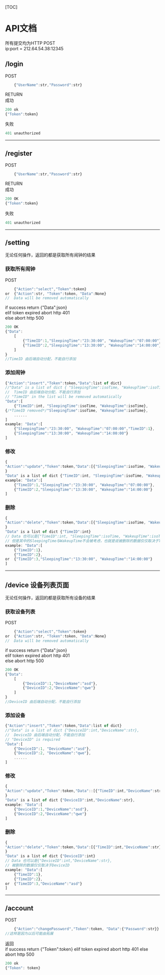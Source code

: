 [TOC]
# API文档

所有提交均为HTTP POST  
ip:port = 212.64.54.38:12345  

## /login
POST  
```javascript
    {"UserName":str,"Password":str}
```
RETURN  
成功  
```javascript
200 ok 
{"Token":token}
```
失败  
```javascript
401 unauthorized
```

---------------

## /register
POST  
```javascript
    {"UserName":str,"Password":str}
```
RETURN  
成功  
```javascript
200 OK
{"Token":token}
```
失败  
```javascript
401 unauthorized
```

---------------

## /setting

无论任何操作，返回的都是获取所有闹钟的结果  

### 获取所有闹钟

POST  
```javascript
    {"Action":"select","Token":token}
or  {"Action":str, "Token":token, "Data":None}
//  Data will be removed automatically
```
if success return {"Data":json}  
elif token expired abort http 401  
else abort http 500  
```javascript
200 OK
{"Data":
    [
        {"TimeID":1,"SleepingTime":"23:30:00", "WakeupTime":"07:00:00"},
        {"TimeID":2,"SleepingTime":"13:30:00", "WakeupTime":"14:00:00"}
    ]
}
//TimeID 由后端自动分配，不能自行添加
```
### 添加闹钟

```javascript
{"Action":"insert","Token":token,"Data":list of dict}
//"Data" is a list of dict { "SleepingTime":isoTime, "WakeupTime":isoTime}
//  TimeID 由后端自动分配，不能自行添加
// "TimeID" in the list will be removed automatically
"Data":[
    {"TimeID":int, "SleepingTime":isoTime, "WakeupTime":isoTime},
{/*TimeID removed*/"SleepingTime":isoTime, "WakeupTime":isoTime},
    ......
]
example: "Data":[
    {"SleepingTime":"23:30:00", "WakeupTime":"07:00:00","TimeID":1},
    {"SleepingTime":"13:30:00", "WakeupTime":"14:00:00"}
]
```
### 修改
```javascript
{
"Action":"update","Token":token,"Data":[{"SleepingTime":isoTime, "WakeupTime":isoTime}]
}
"Data" is a list of dict {"TimeID":int, "SleepingTime":isoTime, "WakeupTime":isoTime}
example: "Data":[
    {"TimeID":1,"SleepingTime":"23:30:00", "WakeupTime":"07:00:00"},
    {"TimeID":2,"SleepingTime":"13:30:00", "WakeupTime":"14:00:00"}
]
```
### 删除
```javascript
{
"Action":"delete","Token":token,"Data":[{"SleepingTime":isoTime, "WakeupTime":isoTime}]
}
"Data" is a list of dict {"TimeID":int}
// Data 也可以是{"TimeID":int, "SleepingTime":isoTime, "WakeupTime":isoTime}
// 但是其中的SleepingTime与WakeupTime不会被考虑，也就是说被删除的数据仅仅取决于TimeID
example: "Data":[
    {"TimeID":1},
    {"TimeID":2},
or  {"TimeID":3,"SleepingTime":"13:30:00", "WakeupTime":"14:00:00"}
]
```

---------------

## /device 设备列表页面

无论任何操作，返回的都是获取所有设备的结果  

### 获取设备列表
POST  
```javascript
    {"Action":"select","Token":token}
or  {"Action":str, "Token":token, "Data":None}
//  Data will be removed automatically
```
if success return {"Data":json}  
elif token expired abort http 401  
else abort http 500  
```javascript
200 OK
{"Data":
    [
        {"DeviceID":1,"DeviceName":"asd"},
        {"DeviceID":2,"DeviceName":"qwe"}
    ]
}
//DeviceID 由后端自动分配，不能自行添加
```
### 添加设备

```javascript
{"Action":"insert","Token":token,"Data":list of dict}
//"Data" is a list of dict {"DeviceID":int,"DeviceName":str},
//  DeviceID 由后端自动分配，不能自行添加
// "DeviceID" is required
"Data":[
    {"DeviceID":1, "DeviceName":"asd"},
    {"DeviceID":2, "DeviceName":"qwe"},
    ......
]
```

### 修改
```javascript
{
"Action":"update","Token":token,"Data"::[{"TimeID":int,"DeviceName":str}]
}
"Data" is a list of dict {"DeviceID":int,"DeviceName":str},
example: "Data":[
    {"DeviceID":1,"DeviceName":"asd"},
    {"DeviceID":2,"DeviceName":"qwe"}
]
```
### 删除
```javascript
{
"Action":"delete","Token":token,"Data":[{"TimeID":int,"DeviceName":str}]
}
"Data" is a list of dict {"DeviceID":int}
// Data 也可以是{"DeviceID":int,"DeviceName":str},
// 被删除的数据仅仅取决于DeviceID
example: "Data":[
    {"TimeID":1},
    {"TimeID":2},
or  {"TimeID":3,"DeviceName":"asd"}
]
```
---------------
## /account

POST
```javascript
    {"Action":"changePassword","Token":token, "Data":{"Password":str}}
//这样是因为以后可能由拓展
```
返回  
if success return {"Token":token}
elif token expired abort http 401
else abort http 500
```javascript
200 ok
{"Token": token}
```






